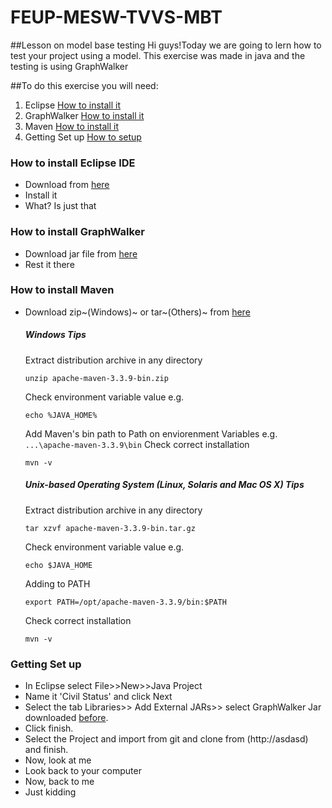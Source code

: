 # FEUP-MESW-TVVS-MBT
##Lesson on model base testing
Hi guys!Today we are going to lern how to test your project using a model.
This exercise was made in java and the testing is using GraphWalker

##To do this exercise you will need:
1. Eclipse [How to install it](https://github.com/JGEsteves89/FEUP-MESW-TVVS-MBT/edit/master/README.md#L13)
2. GraphWalker [How to install it](https://github.com/JGEsteves89/FEUP-MESW-TVVS-MBT/edit/master/README.md#L18)
3. Maven [How to install it](https://github.com/JGEsteves89/FEUP-MESW-TVVS-MBT/edit/master/README.md#L22)
4. Getting Set up [How to setup](https://github.com/JGEsteves89/FEUP-MESW-TVVS-MBT/edit/master/README.md#L58)


### How to install Eclipse IDE
- Download from [here](https://eclipse.org/downloads/)
- Install it
- What? Is just that

### How to install GraphWalker
- Download jar file from [here](http://graphwalker.github.io/content/archive/graphwalker-cli-3.4.2.jar)
- Rest it there

### How to install Maven
- Download zip~(Windows)~ or tar~(Others)~ from [here](http://maven.apache.org/download.cgi)

    ##### Windows Tips
    Extract distribution archive in any directory
    ```
    unzip apache-maven-3.3.9-bin.zip
    ```
    Check environment variable value e.g.
    ```
    echo %JAVA_HOME%
    ```
    Add Maven's bin path to Path on enviorenment Variables
    e.g.``` ...\apache-maven-3.3.9\bin```
    Check correct installation
    ```
    mvn -v
    ```
    ##### Unix-based Operating System (Linux, Solaris and Mac OS X) Tips
    Extract distribution archive in any directory
    ```
    tar xzvf apache-maven-3.3.9-bin.tar.gz
    ```
    Check environment variable value e.g.
    ```
    echo $JAVA_HOME
    ```
    Adding to PATH
    ```
    export PATH=/opt/apache-maven-3.3.9/bin:$PATH
    ```
    Check correct installation
    ```
    mvn -v
    ```
    
### Getting Set up
- In Eclipse select File>>New>>Java Project
- Name it 'Civil Status' and click Next
- Select the tab Libraries>> Add External JARs>> select GraphWalker Jar downloaded [before](http://).
- Click finish.
- Select the Project and import from git and clone from (http://asdasd) and finish.
- Now, look at me
- Look back to your computer
- Now, back to me
- Just kidding
